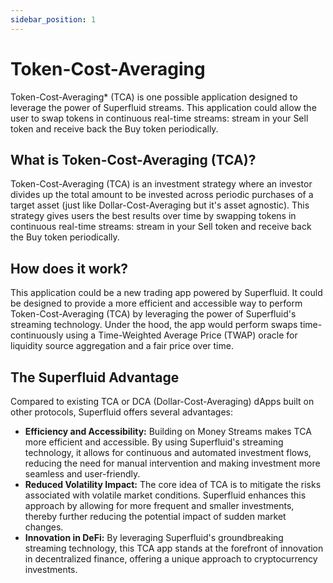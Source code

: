 ```yaml
---
sidebar_position: 1
---
```


# Token-Cost-Averaging

Token-Cost-Averaging* (TCA) is one possible application designed to leverage the power of Superfluid streams.
This application could allow the user to swap tokens in continuous real-time streams: stream in your Sell token and receive back the Buy token periodically.

## What is Token-Cost-Averaging (TCA)?
Token-Cost-Averaging (TCA) is an investment strategy where an investor divides up the total amount to be invested across periodic purchases of a target asset
(just like Dollar-Cost-Averaging but it's asset agnostic).
This strategy gives users the best results over time by swapping tokens in continuous real-time streams: stream in your Sell token and receive back the Buy token periodically.

## How does it work?
This application could be a new trading app powered by Superfluid.
It could be designed to provide a more efficient and accessible way to perform Token-Cost-Averaging (TCA) by leveraging the power of Superfluid's streaming technology.
Under the hood, the app would perform swaps time-continuously using a Time-Weighted Average Price (TWAP) oracle for liquidity source aggregation and a fair price over time.

## The Superfluid Advantage
Compared to existing TCA or DCA (Dollar-Cost-Averaging) dApps built on other protocols, Superfluid offers several advantages:

- **Efficiency and Accessibility:** Building on Money Streams makes TCA more efficient and accessible. By using Superfluid's streaming technology,
it allows for continuous and automated investment flows, reducing the need for manual intervention and making investment more seamless and user-friendly.
- **Reduced Volatility Impact:** The core idea of TCA is to mitigate the risks associated with volatile market conditions.
Superfluid enhances this approach by allowing for more frequent and smaller investments, thereby further reducing the potential impact of sudden market changes.
- **Innovation in DeFi:** By leveraging Superfluid's groundbreaking streaming technology, this TCA app stands at the forefront of innovation in decentralized finance, offering a unique approach to cryptocurrency investments.
